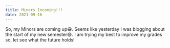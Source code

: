 ```yaml
---
title: Minors Incoming!!!
date: 2021-09-16
---
```

So, my Minors are coming up😀. Seems like yesterday I was blogging about the start of my new semester😅. I am trying my best to improve my grades so, let see what the future holds! 
